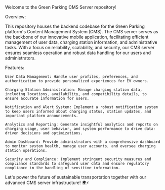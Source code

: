 Welcome to the Green Parking CMS Server repository!

Overview:

This repository houses the backend codebase for the Green Parking platform's Content Management System (CMS). The CMS server serves as the backbone of our innovative mobile application, facilitating efficient management of user data, charging station information, and administrative tasks. With a focus on reliability, scalability, and security, our CMS server ensures seamless operation and robust data handling for our users and administrators.

Features:

    User Data Management: Handle user profiles, preferences, and authentication to provide personalized experiences for EV owners.

    Charging Station Administration: Manage charging station data, including locations, availability, and compatibility details, to ensure accurate information for users.

    Notification and Alert System: Implement a robust notification system to keep users informed about charging status, station updates, and important platform announcements.

    Analytics and Reporting: Generate insightful analytics and reports on charging usage, user behavior, and system performance to drive data-driven decisions and optimizations.

    Admin Dashboard: Provide administrators with a comprehensive dashboard to monitor system health, manage user accounts, and oversee charging station operations.

    Security and Compliance: Implement stringent security measures and compliance standards to safeguard user data and ensure regulatory compliance in the handling of sensitive information.

Let's power the future of sustainable transportation together with our advanced CMS server infrastructure! 🌍⚡
